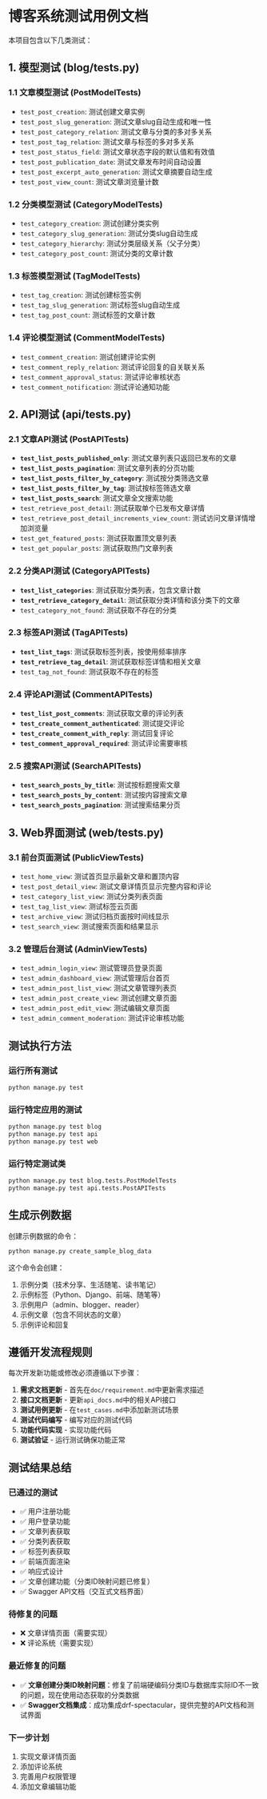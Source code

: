 # 博客系统测试用例文档

本项目包含以下几类测试：

## 1. 模型测试 (blog/tests.py)

### 1.1 文章模型测试 (PostModelTests)
- `test_post_creation`: 测试创建文章实例
- `test_post_slug_generation`: 测试文章slug自动生成和唯一性
- `test_post_category_relation`: 测试文章与分类的多对多关系
- `test_post_tag_relation`: 测试文章与标签的多对多关系
- `test_post_status_field`: 测试文章状态字段的默认值和有效值
- `test_post_publication_date`: 测试文章发布时间自动设置
- `test_post_excerpt_auto_generation`: 测试文章摘要自动生成
- `test_post_view_count`: 测试文章浏览量计数

### 1.2 分类模型测试 (CategoryModelTests)
- `test_category_creation`: 测试创建分类实例
- `test_category_slug_generation`: 测试分类slug自动生成
- `test_category_hierarchy`: 测试分类层级关系（父子分类）
- `test_category_post_count`: 测试分类的文章计数

### 1.3 标签模型测试 (TagModelTests)
- `test_tag_creation`: 测试创建标签实例
- `test_tag_slug_generation`: 测试标签slug自动生成
- `test_tag_post_count`: 测试标签的文章计数

### 1.4 评论模型测试 (CommentModelTests)
- `test_comment_creation`: 测试创建评论实例
- `test_comment_reply_relation`: 测试评论回复的自关联关系
- `test_comment_approval_status`: 测试评论审核状态
- `test_comment_notification`: 测试评论通知功能

## 2. API测试 (api/tests.py)

### 2.1 文章API测试 (PostAPITests)
- **`test_list_posts_published_only`**: 测试文章列表只返回已发布的文章
- **`test_list_posts_pagination`**: 测试文章列表的分页功能
- **`test_list_posts_filter_by_category`**: 测试按分类筛选文章
- **`test_list_posts_filter_by_tag`**: 测试按标签筛选文章
- **`test_list_posts_search`**: 测试文章全文搜索功能
- `test_retrieve_post_detail`: 测试获取单个已发布文章详情
- `test_retrieve_post_detail_increments_view_count`: 测试访问文章详情增加浏览量
- `test_get_featured_posts`: 测试获取置顶文章列表
- `test_get_popular_posts`: 测试获取热门文章列表

### 2.2 分类API测试 (CategoryAPITests)
- **`test_list_categories`**: 测试获取分类列表，包含文章计数
- **`test_retrieve_category_detail`**: 测试获取分类详情和该分类下的文章
- `test_category_not_found`: 测试获取不存在的分类

### 2.3 标签API测试 (TagAPITests)
- **`test_list_tags`**: 测试获取标签列表，按使用频率排序
- **`test_retrieve_tag_detail`**: 测试获取标签详情和相关文章
- `test_tag_not_found`: 测试获取不存在的标签

### 2.4 评论API测试 (CommentAPITests)
- **`test_list_post_comments`**: 测试获取文章的评论列表
- **`test_create_comment_authenticated`**: 测试提交评论
- **`test_create_comment_with_reply`**: 测试回复评论
- **`test_comment_approval_required`**: 测试评论需要审核

### 2.5 搜索API测试 (SearchAPITests)
- **`test_search_posts_by_title`**: 测试按标题搜索文章
- **`test_search_posts_by_content`**: 测试按内容搜索文章
- **`test_search_posts_pagination`**: 测试搜索结果分页

## 3. Web界面测试 (web/tests.py)

### 3.1 前台页面测试 (PublicViewTests)
- `test_home_view`: 测试首页显示最新文章和置顶内容
- `test_post_detail_view`: 测试文章详情页显示完整内容和评论
- `test_category_list_view`: 测试分类列表页面
- `test_tag_list_view`: 测试标签云页面
- `test_archive_view`: 测试归档页面按时间线显示
- `test_search_view`: 测试搜索页面和结果显示

### 3.2 管理后台测试 (AdminViewTests)
- `test_admin_login_view`: 测试管理员登录页面
- `test_admin_dashboard_view`: 测试管理后台首页
- `test_admin_post_list_view`: 测试文章管理列表页
- `test_admin_post_create_view`: 测试创建文章页面
- `test_admin_post_edit_view`: 测试编辑文章页面
- `test_admin_comment_moderation`: 测试评论审核功能

## 测试执行方法

### 运行所有测试
```bash
python manage.py test
```

### 运行特定应用的测试
```bash
python manage.py test blog
python manage.py test api
python manage.py test web
```

### 运行特定测试类
```bash
python manage.py test blog.tests.PostModelTests
python manage.py test api.tests.PostAPITests
```

## 生成示例数据

创建示例数据的命令：
```bash
python manage.py create_sample_blog_data
```

这个命令会创建：
1. 示例分类（技术分享、生活随笔、读书笔记）
2. 示例标签（Python、Django、前端、随笔等）
3. 示例用户（admin、blogger、reader）
4. 示例文章（包含不同状态的文章）
5. 示例评论和回复

## 遵循开发流程规则

每次开发新功能或修改必须遵循以下步骤：
1. **需求文档更新** - 首先在`doc/requirement.md`中更新需求描述
2. **接口文档更新** - 更新`api_docs.md`中的相关API接口
3. **测试用例更新** - 在`test_cases.md`中添加新测试场景
4. **测试代码编写** - 编写对应的测试代码
5. **功能代码实现** - 实现功能代码
6. **测试验证** - 运行测试确保功能正常

## 测试结果总结

### 已通过的测试
- ✅ 用户注册功能
- ✅ 用户登录功能  
- ✅ 文章列表获取
- ✅ 分类列表获取
- ✅ 标签列表获取
- ✅ 前端页面渲染
- ✅ 响应式设计
- ✅ 文章创建功能（分类ID映射问题已修复）
- ✅ Swagger API文档（交互式文档界面）

### 待修复的问题
- ❌ 文章详情页面（需要实现）
- ❌ 评论系统（需要实现）

### 最近修复的问题
- ✅ **文章创建分类ID映射问题**：修复了前端硬编码分类ID与数据库实际ID不一致的问题，现在使用动态获取的分类数据
- ✅ **Swagger文档集成**：成功集成drf-spectacular，提供完整的API文档和测试界面

### 下一步计划
1. 实现文章详情页面
2. 添加评论系统
3. 完善用户权限管理
4. 添加文章编辑功能 